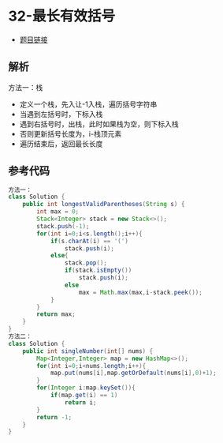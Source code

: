 # 32-最长有效括号

- [题目链接](https://leetcode-cn.com/problems/longest-valid-parentheses/)

## 解析

方法一：栈
- 定义一个栈，先入让-1入栈，遍历括号字符串
- 当遇到左括号时，下标入栈
- 遇到右括号时，出栈，此时如果栈为空，则下标入栈
- 否则更新括号长度为，i-栈顶元素
- 遍历结束后，返回最长长度

## 参考代码
```Java
方法一：
class Solution {
    public int longestValidParentheses(String s) {
        int max = 0;
        Stack<Integer> stack = new Stack<>();
        stack.push(-1);
        for(int i=0;i<s.length();i++){
            if(s.charAt(i) == '(')
                stack.push(i);
            else{
                stack.pop();
                if(stack.isEmpty())
                    stack.push(i);
                else    
                    max = Math.max(max,i-stack.peek());
            }
        }
        return max;
    }
}
方法二：
class Solution {
    public int singleNumber(int[] nums) {
        Map<Integer,Integer> map = new HashMap<>();
        for(int i=0;i<nums.length;i++){
            map.put(nums[i],map.getOrDefault(nums[i],0)+1);
        }
        for(Integer i:map.keySet()){
            if(map.get(i) == 1)
                return i;
        }
        return -1;
    }
}
```
